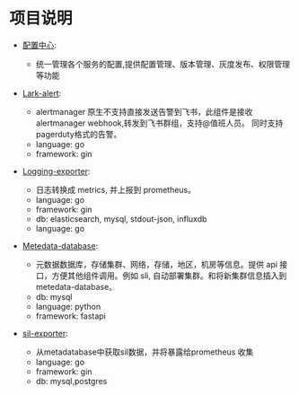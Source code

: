 # 项目说明

- [配置中心](配置中心.md):
    - 统一管理各个服务的配置,提供配置管理、版本管理、灰度发布、权限管理等功能


- [Lark-alert](lart-alert.md): 
    - alertmanager 原生不支持直接发送告警到飞书，此组件是接收alertmanager webhook,转发到飞书群组，支持@值班人员。 同时支持 pagerduty格式的告警。
    - language: go
    - framework: gin

- [Logging-exporter](logging-exporter.md): 
    - 日志转换成 metrics, 并上报到 prometheus。
    - language: go
    - framework: gin
    - db: elasticsearch, mysql, stdout-json, influxdb
    - language: go

- [Metedata-database](metadata-database.md): 
    - 元数据数据库，存储集群、网络，存储，地区，机房等信息。提供 api 接口，方便其他组件调用。例如 sli, 自动部署集群。和将新集群信息插入到 metedata-database。
    - db: mysql
    - language: python
    - framework: fastapi

- [sil-exporter](sli-exporter): 
    - 从metadatabase中获取sil数据，并将暴露给prometheus 收集
    - language: go
    - framework: gin
    - db: mysql,postgres
